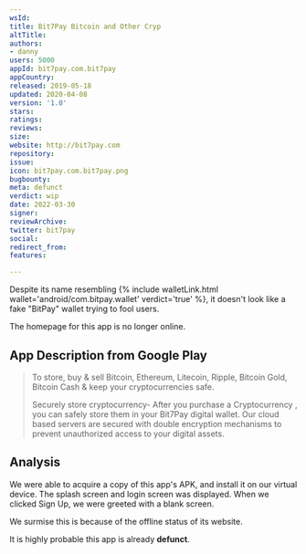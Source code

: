 ```yaml
---
wsId: 
title: Bit7Pay Bitcoin and Other Cryp
altTitle: 
authors:
- danny 
users: 5000
appId: bit7pay.com.bit7pay
appCountry: 
released: 2019-05-18
updated: 2020-04-08
version: '1.0'
stars: 
ratings: 
reviews: 
size: 
website: http://bit7pay.com
repository: 
issue: 
icon: bit7pay.com.bit7pay.png
bugbounty: 
meta: defunct
verdict: wip
date: 2022-03-30
signer: 
reviewArchive: 
twitter: bit7pay
social: 
redirect_from: 
features: 

---
```


Despite its name resembling {% include walletLink.html wallet='android/com.bitpay.wallet' verdict='true' %}, it doesn't look like a fake "BitPay" wallet trying to fool users. 

The homepage for this app is no longer online. 

## App Description from Google Play 

> To store, buy & sell Bitcoin, Ethereum, Litecoin, Ripple, Bitcoin Gold, Bitcoin Cash & keep your cryptocurrencies safe. 
>
> Securely store cryptocurrency- After you purchase a Cryptocurrency , you can safely store them in your Bit7Pay digital wallet. Our cloud based servers are secured with double encryption mechanisms to prevent unauthorized access to your digital assets.

## Analysis 

We were able to acquire a copy of this app's APK, and install it on our virtual device. The splash screen and login screen was displayed. When we clicked Sign Up, we were greeted with a blank screen. 

We surmise this is because of the offline status of its website. 

It is highly probable this app is already **defunct**.




